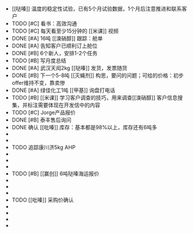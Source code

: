 - [[哒嗪]] 温度的稳定性试验，已有5个月试验数据，1个月后注意推进和联系客户
- TODO [#C] 看书：高效沟通
- TODO [#C] 每天看至少15分钟的 [[米课]] 视频
- DONE [#A] 16吨 [[溴硝醇]] 跟踪：舱单
- DONE [#A] 告知客户已顺利订上舱位
- DONE [#B] 6个新人，安排1-2个任务
- TODO [#B] 写月度总结
- DONE [#A] 武汉天闳2kg [[哒嗪]] 发货，发票随货
- DONE [#B] 下一个5-8吨 [[灭蝇剂]] 构思，要问的问题；可给的价格：初步offer维持不变，靠卖惨
- DONE [#A] 绿佳化工1吨 [[甲基]] 询盘打电话
- TODO [#B] [[米课]] 学习客户调查的技巧，用来调查[[溴硝醇]] 客户信息搜集，并标注需要体现在开发信中的内容
- TODO [#C] Jorge产品报价
- DONE [#B] 泰丰售后询问
- DONE 确认 [[吡嗪]] 库存：基本都是98%以上，库存还有6吨多
-
-
- TODO 追踪康川济5kg AHP
-
-
-
- TODO [#B] [[赢创]] 6吨哒嗪海运报价
-
-
-
- TODO [[吡嗪]] 采购价确认
-
-
-
-